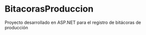 # BitacorasProduccion
Proyecto desarrollado en ASP.NET para el registro de bitácoras de producción 
